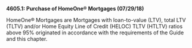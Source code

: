 **4605.1: Purchase of HomeOne® Mortgages (07/29/18)**

HomeOne® Mortgages are Mortgages with loan-to-value (LTV), total LTV
(TLTV) and/or Home Equity Line of Credit (HELOC) TLTV (HTLTV) ratios
above 95% originated in accordance with the requirements of the Guide
and this chapter.